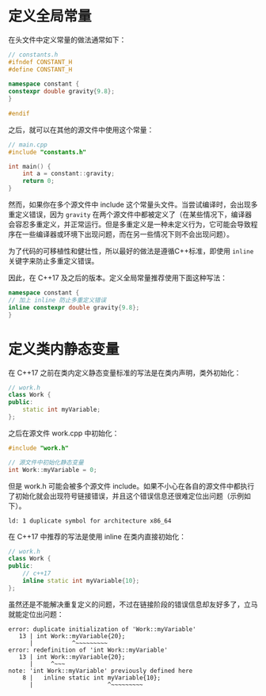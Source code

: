
# 定义全局常量

在头文件中定义常量的做法通常如下：

```cpp
// constants.h
#ifndef CONSTANT_H  
#define CONSTANT_H  
  
namespace constant {  
constexpr double gravity{9.8};  
}  
  
#endif
```

之后，就可以在其他的源文件中使用这个常量：

```cpp
// main.cpp
#include "constants.h"

int main() {
    int a = constant::gravity;
    return 0;
}
```

然而，如果你在多个源文件中 include 这个常量头文件。当尝试编译时，会出现多重定义错误，因为 `gravity` 在两个源文件中都被定义了（在某些情况下，编译器会容忍多重定义，并正常运行。但是多重定义是一种未定义行为，它可能会导致程序在一些编译器或环境下出现问题，而在另一些情况下则不会出现问题）。

为了代码的可移植性和健壮性，所以最好的做法是遵循C++标准，即使用 `inline` 关键字来防止多重定义错误。

因此，在 C++17 及之后的版本。定义全局常量推荐使用下面这种写法：

```cpp
namespace constant {  
// 加上 inline 防止多重定义错误
inline constexpr double gravity{9.8};  
}
```

# 定义类内静态变量

在 C++17 之前在类内定义静态变量标准的写法是在类内声明，类外初始化：

```cpp
// work.h
class Work {
public:
    static int myVariable;
};
```

之后在源文件 work.cpp 中初始化：

```cpp
#include "work.h"

// 源文件中初始化静态变量
int Work::myVariable = 0;
```

但是 work.h 可能会被多个源文件 include。如果不小心在各自的源文件中都执行了初始化就会出现符号链接错误，并且这个错误信息还很难定位出问题（示例如下）。

```
ld: 1 duplicate symbol for architecture x86_64
```

在 C++17 中推荐的写法是使用 inline 在类内直接初始化：

```cpp
// work.h
class Work {
public:
	// c++17
    inline static int myVariable{10};
};
```

虽然还是不能解决重复定义的问题，不过在链接阶段的错误信息却友好多了，立马就能定位出问题：

```
error: duplicate initialization of 'Work::myVariable'
   13 | int Work::myVariable{20};
      |           ^~~~~~~~~~
error: redefinition of 'int Work::myVariable'
   13 | int Work::myVariable{20};
      |     ^~~~
note: 'int Work::myVariable' previously defined here
    8 |   inline static int myVariable{10};
      |                     ^~~~~~~~~~
```
